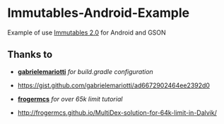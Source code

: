 # Immutables-Android-Example
Example of use [Immutables 2.0](http://immutables.github.io/) for Android and GSON

## Thanks to
* **[gabrielemariotti](https://gist.github.com/gabrielemariotti)** *for build.gradle configuration*
 * https://gist.github.com/gabrielemariotti/ad6672902464ee2392d0


* **[frogermcs](https://gist.github.com/frogermcs)** *for over 65k limit tutorial*
 * http://frogermcs.github.io/MultiDex-solution-for-64k-limit-in-Dalvik/
